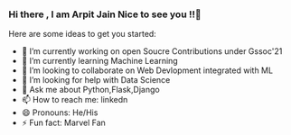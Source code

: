 ### Hi there , I am Arpit Jain Nice to see you !!👋

Here are some ideas to get you started:

- 🔭 I’m currently working on open Soucre Contributions under Gssoc'21
- 🌱 I’m currently learning Machine Learning
- 👯 I’m looking to collaborate on Web Devlopment integrated with ML
- 🤔 I’m looking for help with Data Science
- 💬 Ask me about Python,Flask,Django
- 📫 How to reach me: linkedn
- 😄 Pronouns: He/His
- ⚡ Fun fact: Marvel Fan
